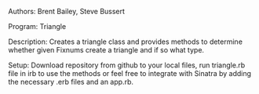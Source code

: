 Authors: Brent Bailey, Steve Bussert

Program: Triangle

Description: Creates a triangle class and provides methods to determine whether given Fixnums create a triangle and if so what type.

Setup: Download repository from github to your local files, run triangle.rb file in irb to use the methods or feel free to integrate with Sinatra by adding the necessary .erb files and an app.rb.
